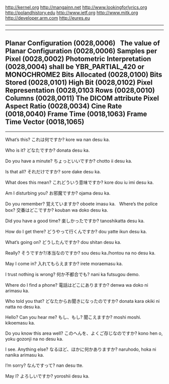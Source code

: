 http://kernel.org http://mangainn.net http://www.lookingforlyrics.org http://polandhistory.edu http://www.ietf.org
http://www.mitk.org http://developer.arm.com http://eures.eu 
 
-------------------------------------------------------------------------
-------------------------------------------------------------------------
Planar Configuration (0028,0006)  
The value of Planar Configuration (0028,0006) 
Samples per Pixel (0028,0002) 
Photometric Interpretation (0028,0004) shall be YBR_PARTIAL_420 or MONOCHROME2
Bits Allocated (0028,0100)
Bits Stored (0028,0101) 
High Bit (0028,0102)
Pixel Representation (0028,0103
Rows (0028,0010)
Columns (0028,0011) 
The DICOM attribute Pixel Aspect Ratio (0028,0034) 
Cine Rate (0018,0040) 
Frame Time (0018,1063)
Frame Time Vector (0018,1065)
-------------------------------------------------------------------------
-------------------------------------------------------------------------
What’s this?
これは何ですか?
kore wa nan desu ka.

Who is it?
どなたですか?
donata desu ka.

Do you have a minute?
ちょっといいですか?
chotto ii desu ka.

Is that all?
それだけですか?
sore dake desu ka.

What does this mean?
これどういう意味ですか?
kore dou iu imi desu ka.

Am I disturbing you?
お邪魔ですか?
ojama desu ka.

Do you remember?
覚えていますか?
oboete imasu ka.
 
Where’s the police box?
交番はどこですか?
kouban wa doko desu ka.

Did you have a good time?
楽しかったですか?
tanoshikatta desu ka.

How do I get there?
どうやって行くんですか?
dou yatte ikun desu ka.

What’s going on?
どうしたんですか?
dou shitan desu ka.

Really?
そうですか?/本当なのですか?
sou desu ka./hontou na no desu ka.

May I come in?
入れてもらえますか?
irete moraemasu ka.

I trust nothing is wrong?
何か不都合でも?
nani ka futsugou demo.

Where do I find a phone?
電話はどこにありますか?
denwa wa doko ni arimasu ka.

Who told you that?
どなたからお聞きになったのですか?
donata kara okiki ni natta no desu ka.

Hello? Can you hear me?
もし、もし? 聞こえますか?
moshi moshi. kikoemasu ka.

Do you know this area well?
このへんを、よくご存じなのですか?
kono hen o, yoku gozonji na no desu ka.

I see. Anything else?
なるほど、ほかに何かありますか?
naruhodo, hoka ni nanika arimasu ka.

I’m sorry?
なんですって?
nan desu tte.

May I?
よろしいですか?
yoroshii desu ka.


